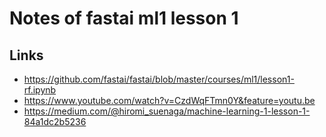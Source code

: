 # Notes of fastai ml1 lesson 1


## Links
- https://github.com/fastai/fastai/blob/master/courses/ml1/lesson1-rf.ipynb
- https://www.youtube.com/watch?v=CzdWqFTmn0Y&feature=youtu.be
- https://medium.com/@hiromi_suenaga/machine-learning-1-lesson-1-84a1dc2b5236

## 
